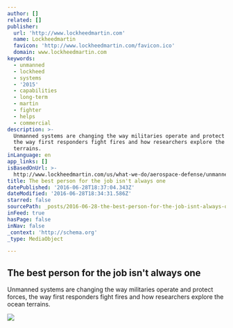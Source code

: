```yaml
---
author: []
related: []
publisher:
  url: 'http://www.lockheedmartin.com'
  name: Lockheedmartin
  favicon: 'http://www.lockheedmartin.com/favicon.ico'
  domain: www.lockheedmartin.com
keywords:
  - unmanned
  - lockheed
  - systems
  - '2015'
  - capabilities
  - long-term
  - martin
  - fighter
  - helps
  - commercial
description: >-
  Unmanned systems are changing the way militaries operate and protect forces,
  the way first responders fight fires and how researchers explore the ocean
  terrains.
inLanguage: en
app_links: []
isBasedOnUrl: >-
  http://www.lockheedmartin.com/us/what-we-do/aerospace-defense/unmanned-systems.html
title: The best person for the job isn't always one
datePublished: '2016-06-28T18:37:04.343Z'
dateModified: '2016-06-28T18:34:31.586Z'
starred: false
sourcePath: _posts/2016-06-28-the-best-person-for-the-job-isnt-always-one.md
inFeed: true
hasPage: false
inNav: false
_context: 'http://schema.org'
_type: MediaObject

---
```

<article style=""><h1>The best person for the job isn't always one</h1><p>Unmanned systems are changing the way militaries operate and protect forces, the way first responders fight fires and how researchers explore the ocean terrains.</p><img src="http://www.lockheedmartin.com/content/dam/lockheed/data/corporate/photo/capability/unmanned-underwater-marlin.jpg" /></article>